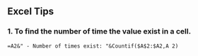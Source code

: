## Excel Tips

### 1. To find the number of time the value exist in a cell.
```
=A2&" - Number of times exist: "&Countif($A$2:$A2,A 2)
```
